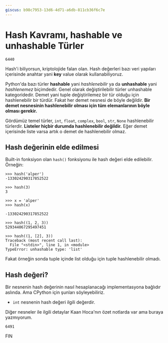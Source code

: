 ```yaml
---
giscus: b98c7953-13d6-4d71-a6db-811cb36f6c7e
---
```


# Hash Kavramı, hashable ve unhashable Türler

`6440`

Hash'i biliyorsun, kriptolojide falan olan. Hash değerleri bazı veri yapıları
içerisinde anahtar yani **key** value olarak kullanabiliyoruz.

Python'da bazı türler **hashable** yani *hashlenebilir* ya da **unhashable**
yani *hashlenemez* biçimdedir. Genel olarak değiştirilebilir türler
unhashable kategoridedir. Demet yani tuple değiştirilemez bir tür olduğu için
hashlenebilir bir türdür. Fakat her demet nesnesi de böyle değildir.
**Bir demet nesnesinin hashlenebilir olması için tüm elemanlarının böyle olması
gerekir.**

Gördümüz temel türler, `int`, `float`, `complex`, `bool`, `str`, `None`
hashlenebilir türlerdir. **Listeler hiçbir durumda hashlenebilir değildir.**
Eğer demet içerisinde liste varsa artık o demet de hashlenebilir olmaz.

## Hash değerinin elde edilmesi

Built-in fonksiyon olan `hash()` fonksiyonu ile hash değeri elde edilebilir.
Örneğin:

```text
>>> hash('alper')
-133024290317852522

>>> hash(3)
3

>>> x = 'alper'
>>> hash(x)

-133024290317852522

>>> hash((1, 2, 3))
529344067295497451

>>> hash((1, [2], 3))
Traceback (most recent call last):
  File "<stdin>", line 1, in <module>
TypeError: unhashable type: 'list'
```

Fakat örneğin sonda tuple içinde list olduğu için tuple hashlenebilir olmadı.

## Hash değeri?

Bir nesnenin hash değerinin nasıl hesaplanacağı implementasyona bağlıdır
aslında. Ama CPython için şunları söyleyebiliriz.

- `int` nesnenin hash değeri ilgili değerdir.

Diğer nesneler ile ilgili detaylar Kaan Hoca'nın özet notlarda var ama buraya
yazmıyorum.

`6491`

FIN

